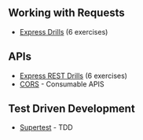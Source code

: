 
## Working with Requests
- [Express Drills](https://github.com/gSchool/express-drills) (6 exercises)

## APIs
- [Express REST Drills](https://github.com/gSchool/express-rest-drills/) (6 exercises)
- [CORS](09-CORS/readme.md) - Consumable APIS

## Test Driven Development
- [Supertest](08-supertest/README.md) - TDD
